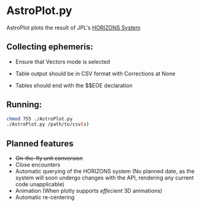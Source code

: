 # AstroPlot.py
AstroPlot plots the result of JPL's [HORIZONS System](https://ssd.jpl.nasa.gov/?horizons)

## Collecting ephemeris:
* Ensure that Vectors mode is selected

* Table output should be in CSV format with Corrections at None

* Tables should end with the $$EOE declaration
## Running:
```bash
chmod 755 ./AstroPlot.py
./AstroPlot.py /path/to/csv(s)
```

## Planned features
* ~~On-the-fly unit conversion~~
* Close encounters
* Automatic querying of the HORIZONS system (No planned date, as the system will soon undergo changes with the API, rendering any current code unapplicable)
* Animation (When plotly supports *effecient* 3D animations)
* Automatic re-centering
